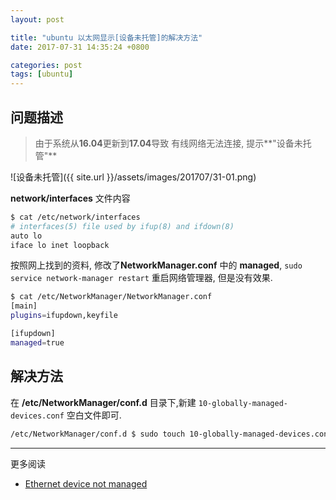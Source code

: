 ```yaml
---
layout: post

title: "ubuntu 以太网显示[设备未托管]的解决方法"
date: 2017-07-31 14:35:24 +0800

categories: post
tags: [ubuntu]
---
```


## 问题描述
>由于系统从**16.04**更新到**17.04**导致 有线网络无法连接, 提示**"设备未托管"**

![设备未托管]({{ site.url }}/assets/images/201707/31-01.png)

**network/interfaces** 文件内容

```bash
$ cat /etc/network/interfaces                                             1 ↵
# interfaces(5) file used by ifup(8) and ifdown(8)
auto lo
iface lo inet loopback
```

按照网上找到的资料, 修改了**NetworkManager.conf** 中的 **managed**, `sudo service network-manager restart` 重启网络管理器, 但是没有效果.

```bash
$ cat /etc/NetworkManager/NetworkManager.conf
[main]
plugins=ifupdown,keyfile

[ifupdown]
managed=true
```

## 解决方法

在 **/etc/NetworkManager/conf.d** 目录下,新建 `10-globally-managed-devices.conf` 空白文件即可.

```bash
/etc/NetworkManager/conf.d $ sudo touch 10-globally-managed-devices.conf
```

---
更多阅读
- [Ethernet device not managed](https://askubuntu.com/questions/882806/ethernet-device-not-managed)

